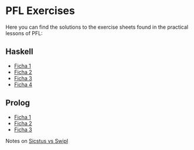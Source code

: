 # PFL Exercises

Here you can find the solutions to the exercise sheets found in the practical lessons of PFL:

## Haskell 

- [Ficha 1](./haskell/f1.hs)
- [Ficha 2](./haskell/f2.hs)
- [Ficha 3](./haskell/f3.hs)
- [Ficha 4](./haskell/f4.hs)

## Prolog 

- [Ficha 1](./prolog/f1)
- [Ficha 2](./prolog/f2)
- [Ficha 3](./prolog/f3)



Notes on [Sicstus vs Swipl](./prolog/sicstus-vs-swipl.md)
